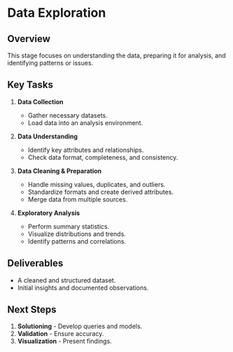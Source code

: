 # Data Exploration 

## Overview  
This stage focuses on understanding the data, preparing it for analysis, and identifying patterns or issues.  

## Key Tasks  

1. **Data Collection**  
   - Gather necessary datasets.  
   - Load data into an analysis environment.  

2. **Data Understanding**  
   - Identify key attributes and relationships.  
   - Check data format, completeness, and consistency.  

3. **Data Cleaning & Preparation**  
   - Handle missing values, duplicates, and outliers.  
   - Standardize formats and create derived attributes.  
   - Merge data from multiple sources.  

4. **Exploratory Analysis**  
   - Perform summary statistics.  
   - Visualize distributions and trends.  
   - Identify patterns and correlations.  

## Deliverables  
- A cleaned and structured dataset.  
- Initial insights and documented observations.  

## Next Steps  
1. **Solutioning** - Develop queries and models.  
2. **Validation** - Ensure accuracy.  
3. **Visualization** - Present findings.  